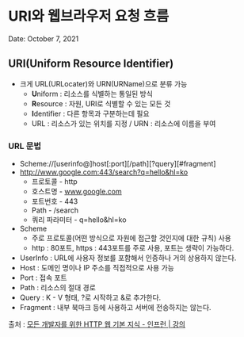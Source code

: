 # URI와 웹브라우저 요청 흐름

Date: October 7, 2021

## URI(Uniform Resource Identifier)

- 크게 URL(URLocater)와 URN(URName)으로 분류 가능
    - **U**niform : 리소스를 식별하는 통일된 방식
    - **R**esource : 자원, URI로 식별할 수 있는 모든 것
    - **I**dentifier : 다른 항목과 구분하는데 필요
    - URL : 리소스가 있는 위치를 지정 / URN : 리소스에 이름을 부여

### URL 문법

- Scheme://[userinfo@]host[:port][/path][?query][#fragment]
- http://www.google.com:443/search?q=hello&hl=ko
    - 프로토콜 - http
    - 호스트명 - www.google.com
    - 포트번호 - 443
    - Path - /search
    - 쿼리 파라미터 - q=hello&hl=ko
- Scheme
    - 주로 프로토콜(어떤 방식으로 자원에 접근할 것인지에 대한 규칙) 사용
    - http : 80포트, https : 443포트를 주로 사용, 포트는 생략이 가능하다.
- UserInfo : URL에 사용자 정보를 포함해서 인증하나 거의 상용하지 않는다.
- Host : 도메인 명이나 IP 주소를 직접적으로 사용 가능
- Port : 접속 포트
- Path : 리소스의 절대 경로
- Query : K - V 형태, ?로 시작하고 &로 추가한다.
- Fragment : 내부 북마크 등에 사용하고 서버에 전송하지는 않는다.

출처 :
[모든 개발자를 위한 HTTP 웹 기본 지식 - 인프런 | 강의](https://www.inflearn.com/course/http-%EC%9B%B9-%EB%84%A4%ED%8A%B8%EC%9B%8C%ED%81%AC)